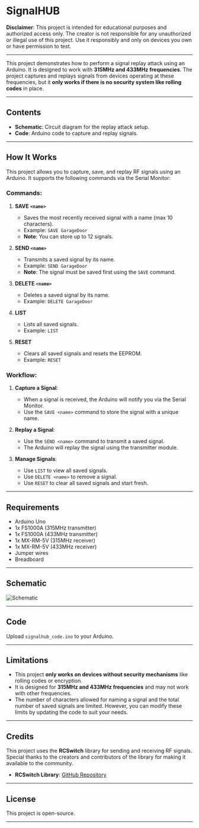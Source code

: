 # SignalHUB

**Disclaimer**: This project is intended for educational purposes and authorized access only. The creator is not responsible for any unauthorized or illegal use of this project. Use it responsibly and only on devices you own or have permission to test.

---

This project demonstrates how to perform a signal replay attack using an Arduino. It is designed to work with **315MHz and 433MHz frequencies**.
The project captures and replays signals from devices operating at these frequencies, but it **only works if there is no security system like rolling codes** in place.

---

## Contents
- **Schematic**: Circuit diagram for the replay attack setup.
- **Code**: Arduino code to capture and replay signals.

---

## How It Works
This project allows you to capture, save, and replay RF signals using an Arduino. It supports the following commands via the Serial Monitor:

### Commands:
1. **SAVE `<name>`**  
   - Saves the most recently received signal with a name (max 10 characters).  
   - Example: `SAVE GarageDoor`  
   - **Note**: You can store up to 12 signals.

2. **SEND `<name>`**  
   - Transmits a saved signal by its name.  
   - Example: `SEND GarageDoor`  
   - **Note**: The signal must be saved first using the `SAVE` command.

3. **DELETE `<name>`**  
   - Deletes a saved signal by its name.  
   - Example: `DELETE GarageDoor`  

4. **LIST**  
   - Lists all saved signals.  
   - Example: `LIST`  

5. **RESET**  
   - Clears all saved signals and resets the EEPROM.  
   - Example: `RESET`  

### Workflow:
1. **Capture a Signal**:  
   - When a signal is received, the Arduino will notify you via the Serial Monitor.  
   - Use the `SAVE <name>` command to store the signal with a unique name.

2. **Replay a Signal**:  
   - Use the `SEND <name>` command to transmit a saved signal.  
   - The Arduino will replay the signal using the transmitter module.

3. **Manage Signals**:  
   - Use `LIST` to view all saved signals.  
   - Use `DELETE <name>` to remove a signal.  
   - Use `RESET` to clear all saved signals and start fresh.


---

## Requirements
- Arduino Uno
- 1x FS1000A (315MHz transmitter)
- 1x FS1000A (433MHz transmitter)
- 1x MX-RM-5V (315MHz receiver)
- 1x MX-RM-5V (433MHz receiver)
- Jumper wires
- Breadboard

---

## Schematic
![Schematic](SignalHUB_Schematic.png)

---

## Code
Upload `signalhub_code.ino` to your Arduino.

---

## Limitations
- This project **only works on devices without security mechanisms** like rolling codes or encryption.
- It is designed for **315MHz and 433MHz frequencies** and may not work with other frequencies.
- The number of characters allowed for naming a signal and the total number of saved signals are limited. However, you can modify these limits by updating the code to suit your needs.

---
## Credits
This project uses the **RCSwitch** library for sending and receiving RF signals. Special thanks to the creators and contributors of the library for making it available to the community.

- **RCSwitch Library**: [GitHub Repository](https://github.com/sui77/rc-switch)
  
---
## License
This project is open-source. 



---

